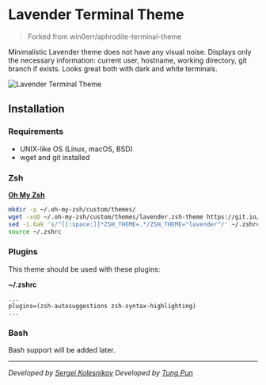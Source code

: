 # Lavender Terminal Theme

> Forked from win0err/aphrodite-terminal-theme

Minimalistic Lavender theme does not have any visual noise. Displays only the necessary information: current user, hostname, working directory, git branch if exists.
Looks great both with dark and white terminals.

![Lavender Terminal Theme](https://user-images.githubusercontent.com/11278181/30273006-cd4f5b44-96ff-11e7-9519-de71cae726e6.png)

## Installation 

### Requirements
- UNIX-like OS (Linux, macOS, BSD)
- wget and git installed

### Zsh
[**Oh My Zsh**](https://github.com/robbyrussell/oh-my-zsh)
```sh
mkdir -p ~/.oh-my-zsh/custom/themes/
wget -xqO ~/.oh-my-zsh/custom/themes/lavender.zsh-theme https://git.io/fxsnn
sed -i.bak 's/^[[:space:]]*ZSH_THEME=.*/ZSH_THEME="lavender"/' ~/.zshrc
source ~/.zshrc 
```

### Plugins

This theme should be used with these plugins:

**~/.zshrc**
```
...
plugins=(zsh-autosuggestions zsh-syntax-highlighting)
...
```

### Bash

Bash support will be added later.

---
_Developed by [Sergei Kolesnikov](https://github.com/win0err)_
_Developed by [Tung Pun](https://github.com/tungpun)_